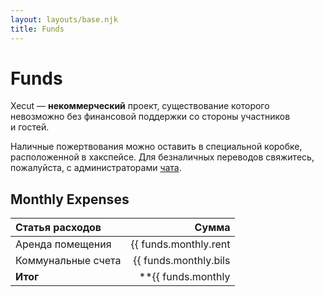 ```yaml
---
layout: layouts/base.njk
title: Funds
---
```


# Funds

Xecut&nbsp;&mdash; **некоммерческий** проект,
существование которого невозможно без финансовой поддержки
со&nbsp;стороны участников и&nbsp;гостей.

Наличные пожертвования можно оставить в специальной коробке,
расположенной в хакспейсе.
Для безналичных переводов свяжитесь, пожалуйста, с администраторами
<a target="_blank" href="{{ config.links.chat }}">чата</a>.

## Monthly Expenses

Статья расходов    | Сумма
:----------------- | -----------:
Аренда помещения   | {{ funds.monthly.rent | formatCurrency: funds.monthly.currency }}
Коммунальные счета | {{ funds.monthly.bils | formatCurrency: funds.monthly.currency }}
**Итог**           | **{{ funds.monthly | sumObjectValues | formatCurrency: funds.monthly.currency }}**
